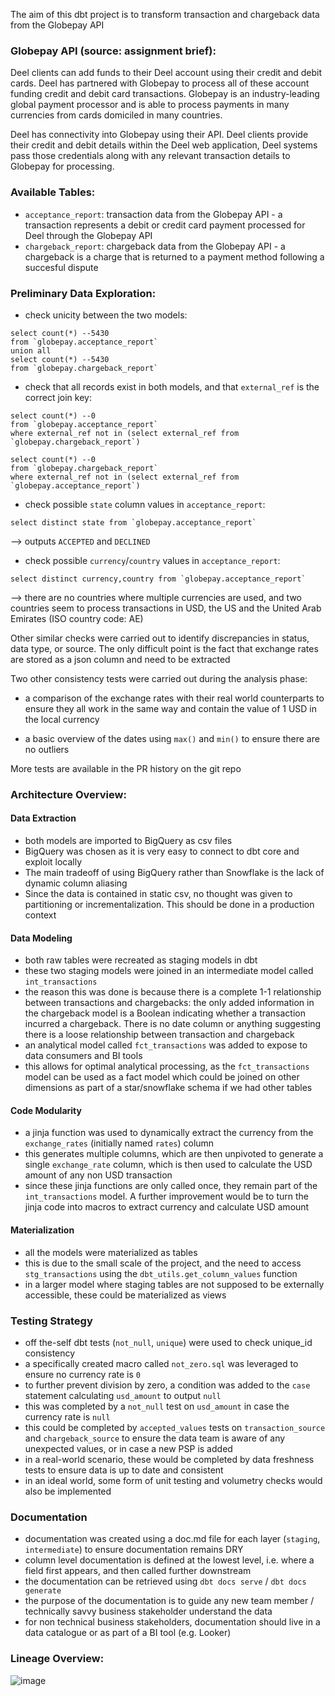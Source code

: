 The aim of this dbt project is to transform transaction and chargeback data from the Globepay API

### Globepay API (source: assignment brief):
Deel clients can add funds to their Deel account using their credit and debit cards. Deel has
partnered with Globepay to process all of these account funding credit and debit card
transactions. Globepay is an industry-leading global payment processor and is able to process
payments in many currencies from cards domiciled in many countries.

Deel has connectivity into Globepay using their API. Deel clients provide their credit and
debit details within the Deel web application, Deel systems pass those credentials along with
any relevant transaction details to Globepay for processing.


### Available Tables:

- `acceptance_report`: transaction data from the Globepay API - a transaction represents a debit or credit card payment processed for Deel through the Globepay API 
- `chargeback_report`: chargeback data from the Globepay API - a chargeback is a charge that is returned to a payment method following a succesful dispute

### Preliminary Data Exploration:
- check unicity between the two models:
```
select count(*) --5430
from `globepay.acceptance_report`
union all
select count(*) --5430 
from `globepay.chargeback_report`
```

- check that all records exist in both models, and that `external_ref` is the correct join key:
```
select count(*) --0
from `globepay.acceptance_report`
where external_ref not in (select external_ref from `globepay.chargeback_report`)

select count(*) --0
from `globepay.chargeback_report`
where external_ref not in (select external_ref from `globepay.acceptance_report`)
```

- check possible `state` column values in `acceptance_report`:
```
select distinct state from `globepay.acceptance_report`
```
--> outputs `ACCEPTED` and `DECLINED`

- check possible `currency`/`country` values in `acceptance_report`:
```
select distinct currency,country from `globepay.acceptance_report`
```

--> there are no countries where multiple currencies are used, and two countries seem to process transactions in USD, the US and the United Arab Emirates (ISO country code: AE) 

Other similar checks were carried out to identify discrepancies in status, data type, or source. The only difficult point is the fact that exchange rates are stored as a json column and need to be extracted

Two other consistency tests were carried out during the analysis phase: 

- a comparison of the exchange rates with their real world counterparts to ensure they all work in the same way and contain the value of 1 USD in the local currency 

- a basic overview of the dates using `max()` and `min()` to ensure there are no outliers 

More tests are available in the PR history on the git repo 

### Architecture Overview:

#### Data Extraction 
- both models are imported to BigQuery as csv files 
- BigQuery was chosen as it is very easy to connect to dbt core and exploit locally 
- The main tradeoff of using BigQuery rather than Snowflake is the lack of dynamic column aliasing
- Since the data is contained in static csv, no thought was given to partitioning or incrementalization. This should be done in a production context 

#### Data Modeling 
- both raw tables were recreated as staging models in dbt 
- these two staging models were joined in an intermediate model called `int_transactions`
- the reason this was done is because there is a complete 1-1 relationship between transactions and chargebacks: the only added information in the chargeback model is a Boolean indicating whether a transaction incurred a chargeback. There is no date column or anything suggesting there is a loose relationship between transaction and chargeback 
- an analytical model called `fct_transactions` was added to expose to data consumers and BI tools 
- this allows for optimal analytical processing, as the `fct_transactions` model can be used as a fact model which could be joined on other dimensions as part of a star/snowflake schema if we had other tables   

#### Code Modularity 
- a jinja function was used to dynamically extract the currency from the `exchange_rates` (initially named `rates`) column
- this generates multiple columns, which are then unpivoted to generate a single `exchange_rate` column, which is then used to calculate the USD amount of any non USD transaction
- since these jinja functions are only called once, they remain part of the `int_transactions` model. A further improvement would be to turn the jinja code into macros to extract currency and calculate USD amount 

#### Materialization
- all the models were materialized as tables
- this is due to the small scale of the project, and the need to access `stg_transactions` using the `dbt_utils.get_column_values` function
- in a larger model where staging tables are not supposed to be externally accessible, these could be materialized as views 

### Testing Strategy
- off the-self dbt tests (`not_null`, `unique`) were used to check unique_id consistency 
- a specifically created macro called `not_zero.sql` was leveraged to ensure no currency rate is `0`
- to further prevent division by zero, a condition was added to the `case` statement calculating `usd_amount` to output `null`  
- this was completed by a `not_null` test on `usd_amount` in case the currency rate is `null`
- this could be completed by `accepted_values` tests on `transaction_source` and `chargeback_source` to ensure the data team is aware of any unexpected values, or in case a new PSP is added 
- in a real-world scenario, these would be completed by data freshness tests to ensure data is up to date and consistent 
- in an ideal world, some form of unit testing and volumetry checks would also be implemented 

### Documentation
- documentation was created using a doc.md file for each layer (`staging`, `intermediate`) to ensure documentation remains DRY
- column level documentation is defined at the lowest level, i.e. where a field first appears, and then called further downstream 
- the documentation can be retrieved using `dbt docs serve` / `dbt docs generate`
- the purpose of the documentation is to guide any new team member / technically savvy business stakeholder understand the data
- for non technical business stakeholders, documentation should live in a data catalogue or as part of a BI tool (e.g. Looker)

### Lineage Overview:
![image](https://github.com/user-attachments/assets/fce02ef7-d1fa-4ab7-b5fa-213ebea47170)
